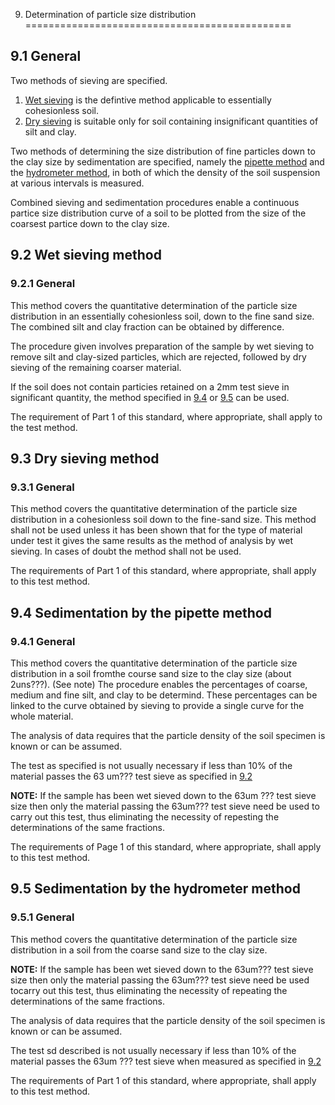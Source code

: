 9. Determination of particle size distribution
==============================================

9.1 General
------------------------

Two methods of sieving are specified.

1. [Wet sieving](#9.2) is the defintive method applicable to essentially cohesionless soil.
2. [Dry sieving](#9.3) is suitable only for soil containing insignificant quantities of silt and clay.

Two methods of determining the size distribution of fine particles down to the clay size by sedimentation are specified, namely the [pipette method](#9.4) and the [hydrometer method](#9.5), in both of which the density of the soil suspension at various intervals is measured.

Combined sieving and sedimentation procedures enable a continuous partice size distribution curve of a soil to be plotted from the size of the coarsest partice down to the clay size.
 
<a name="9.2"></a>
9.2 Wet sieving method
--------------------

### 9.2.1 General
This method covers the quantitative determination of the particle size distribution in an essentially cohesionless soil, down to the fine sand size. The combined silt and clay fraction can be obtained by difference.

The procedure given involves preparation of the sample by wet sieving to remove silt and clay-sized particles, which are rejected, followed by dry sieving of the remaining coarser material.

If the soil does not contain particies retained on a 2mm test sieve in significant quantity, the method specified in [9.4](#9.4) or [9.5](#9.5) can be used.

The requirement of Part 1 of this standard, where appropriate, shall apply to the test method.




<a name="9.3"></a>
9.3 Dry sieving method
-------------------------
 
### 9.3.1 General

This method covers the quantitative determination of the particle size distribution in a cohesionless soil down to the fine-sand size. This method shall not be used unless it has been shown that for the type of material under test it gives the same results as the method of analysis by wet sieving. In cases of doubt the method shall not be used.

The requirements of Part 1 of this standard, where appropriate, shall apply to this test method.



<a name="9.4"></a>
9.4 Sedimentation by the pipette method
--------------------------------------
### 9.4.1 General

This method covers the quantitative determination of the particle size distribution in a soil fromthe course sand size to the clay size (about 2uns???). (See note) The procedure enables the percentages of coarse, medium and fine silt, and clay to be determind. These percentages can be linked to the curve obtained by sieving to provide a single curve for the whole material.

The analysis of data requires that the particle density of the soil specimen is known or can be assumed.

The test as specified is not usually necessary if less than 10% of the material passes the 63 um??? test sieve as specified in [9.2](#9.2)

**NOTE:** If the sample has been wet sieved down to the 63um ??? test sieve size then only the material passing the 63um??? test sieve need be used to carry out this test, thus eliminating the necessity of repesting the determinations of the same fractions.

The requirements of Page 1 of this standard, where appropriate, shall apply to this test method.



<a name="9.5"></a>
9.5 Sedimentation by the hydrometer method
---------------------------------------------

### 9.5.1 General

This method covers the quantitative determination of the particle size distribution in a soil from the coarse sand size to the clay size.

**NOTE:** If the sample has been wet sieved down to the 63um??? test sieve size then only the material passing the 63um??? test sieve need be used tocarry out this test, thus eliminating the necessity of repeating the determinations of the same fractions.

The analysis of data requires that the particle density of the soil specimen is known or can be assumed.

The test sd described is not usually necessary if less than 10% of the material passes the 63um ??? test sieve when measured as specified in [9.2](#9.2)

The requirements of Part 1 of this standard, where appropriate, shall apply to this test method.




